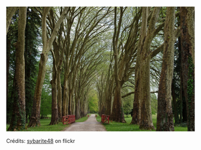 ![Luna](/images/2021-12-05.jpg)

Crédits: [sybarite48](https://www.flickr.com/people/sybarite48/) on flickr